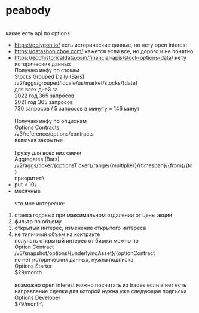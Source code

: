 ﻿# peabody
\
какие есть api по options
* https://polygon.io/
  есть исторические данные, но нету open interest
* https://datashop.cboe.com/
  кажется если все, но дорого и не понятно
* https://eodhistoricaldata.com/financial-apis/stock-options-data/
  нету исторических данных
\
Получаю инфу по стокам\
Stocks Grouped Daily (Bars)\
/v2/aggs/grouped/locale/us/market/stocks/{date}\
для всех дней за\
2022 год 365 запросов\
2021 год 365 запросов\
730 запросов / 5 запросов в минуту = 146 минут\
\
Получаю инфу по опционам\
Options Contracts\
/v3/reference/options/contracts\
включая закрытые\
\
Гружу для всех них свечи\
Aggregates (Bars)\
/v2/aggs/ticker/{optionsTicker}/range/{multiplier}/{timespan}/{from}/{to}\
приоритет:\
* put < 10\
* месячные\
\
что мне интересно:
1. ставка годовых при максимальном отдалении от цены акции
1. фильтр по объему
1. открытый интерес, изменение открытого интереса
1. не типичный объем на контракте
\
получать открытый интерес от биржи можно по\
Option Contract\
/v3/snapshot/options/{underlyingAsset}/{optionContract\
но нет исторических данных, нужна подписка\
Options Starter\
$29/month\
\
возможно open interest можно посчитать из trades если в нет есть направление сделки для которой нужна уже следующая подписка\
Options Developer\
$79/month\
